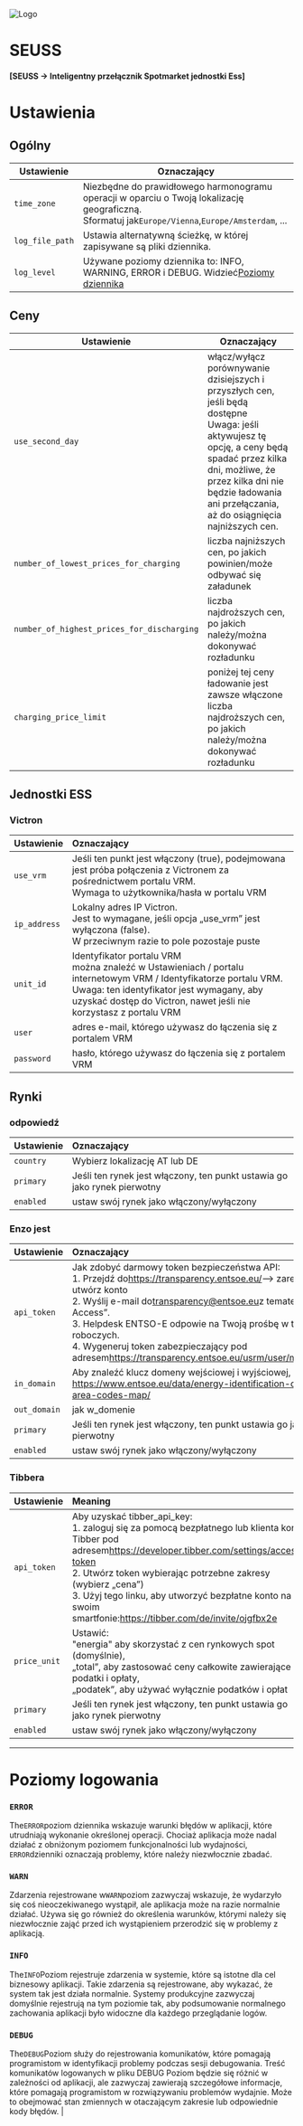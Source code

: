 ![Logo](views/static/images/logo-seuss.png?raw=true "SEUSS")

# SEUSS

#### [SEUSS -> Inteligentny przełącznik Spotmarket jednostki Ess]

# Ustawienia

## Ogólny

| Ustawienie      | Oznaczający                                                                                                                                          |
| --------------- | ---------------------------------------------------------------------------------------------------------------------------------------------------- |
| `time_zone`     | Niezbędne do prawidłowego harmonogramu operacji w oparciu o Twoją lokalizację geograficzną.<br/>Sformatuj jak`Europe/Vienna`,`Europe/Amsterdam`, ... |
| `log_file_path` | Ustawia alternatywną ścieżkę, w której zapisywane są pliki dziennika.                                                                                |
| `log_level`     | Używane poziomy dziennika to: INFO, WARNING, ERROR i DEBUG. Widzieć[Poziomy dziennika](#loglevels)                                                   |

## Ceny

| Ustawienie                                 | Oznaczający                                                                                                                                                                                                                                                  |
| ------------------------------------------ | ------------------------------------------------------------------------------------------------------------------------------------------------------------------------------------------------------------------------------------------------------------ |
| `use_second_day`                           | włącz/wyłącz porównywanie dzisiejszych i przyszłych cen, jeśli będą dostępne<br/>Uwaga: jeśli aktywujesz tę opcję, a ceny będą spadać przez kilka dni, możliwe, że przez kilka dni nie będzie ładowania ani przełączania, aż do osiągnięcia najniższych cen. |
| `number_of_lowest_prices_for_charging`     | liczba najniższych cen, po jakich powinien/może odbywać się załadunek                                                                                                                                                                                        |
| `number_of_highest_prices_for_discharging` | liczba najdroższych cen, po jakich należy/można dokonywać rozładunku                                                                                                                                                                                         |
| `charging_price_limit`                     | poniżej tej ceny ładowanie jest zawsze włączone<br/>liczba najdroższych cen, po jakich należy/można dokonywać rozładunku                                                                                                                                     |

## Jednostki ESS

### Victron

| Ustawienie   | Oznaczający                                                                                                                                                                                                                              |
| :----------- | :--------------------------------------------------------------------------------------------------------------------------------------------------------------------------------------------------------------------------------------- |
| `use_vrm`    | Jeśli ten punkt jest włączony (true), podejmowana jest próba połączenia z Victronem za pośrednictwem portalu VRM.<br/>Wymaga to użytkownika/hasła w portalu VRM                                                                          |
| `ip_address` | Lokalny adres IP Victron.<br/>Jest to wymagane, jeśli opcja „use_vrm” jest wyłączona (false).<br/>W przeciwnym razie to pole pozostaje puste                                                                                             |
| `unit_id`    | Identyfikator portalu VRM<br/>można znaleźć w Ustawieniach / portalu internetowym VRM / Identyfikatorze portalu VRM.<br/>Uwaga: ten identyfikator jest wymagany, aby uzyskać dostęp do Victron, nawet jeśli nie korzystasz z portalu VRM |
| `user`       | adres e-mail, którego używasz do łączenia się z portalem VRM                                                                                                                                                                             |
| `password`   | hasło, którego używasz do łączenia się z portalem VRM                                                                                                                                                                                    |

## Rynki

### odpowiedź

| Ustawienie | Oznaczający                                                              |
| :--------- | :----------------------------------------------------------------------- |
| `country`  | Wybierz lokalizację AT lub DE                                            |
| `primary`  | Jeśli ten rynek jest włączony, ten punkt ustawia go jako rynek pierwotny |
| `enabled`  | ustaw swój rynek jako włączony/wyłączony                                 |

### Enzo jest

| Ustawienie   | Oznaczający                                                                                                                                                                                                                                                                                                                                                                                                                                |
| :----------- | :----------------------------------------------------------------------------------------------------------------------------------------------------------------------------------------------------------------------------------------------------------------------------------------------------------------------------------------------------------------------------------------------------------------------------------------- |
| `api_token`  | Jak zdobyć darmowy token bezpieczeństwa API:<br/>1. Przejdź do<https://transparency.entsoe.eu/>--> zarejestruj się i utwórz konto<br/>2. Wyślij e-mail do[transparency@entsoe.eu](mailto:transparency@entsoe.eu)z tematem „Restful API Access”.<br/>3. Helpdesk ENTSO-E odpowie na Twoją prośbę w terminie 3 dni roboczych.<br/>4. Wygeneruj token zabezpieczający pod adresem<https://transparency.entsoe.eu/usrm/user/myAccountSettings> |
| `in_domain`  | Aby znaleźć klucz domeny wejściowej i wyjściowej, przejdź do:<br/><https://www.entsoe.eu/data/energy-identification-codes-eic/eic-area-codes-map/>                                                                                                                                                                                                                                                                                         |
| `out_domain` | jak w_domenie                                                                                                                                                                                                                                                                                                                                                                                                                              |
| `primary`    | Jeśli ten rynek jest włączony, ten punkt ustawia go jako rynek pierwotny                                                                                                                                                                                                                                                                                                                                                                   |
| `enabled`    | ustaw swój rynek jako włączony/wyłączony                                                                                                                                                                                                                                                                                                                                                                                                   |

### Tibbera

| Ustawienie   | Meaning                                                                                                                                                                                                                                                                                                                                          |
| :----------- | :----------------------------------------------------------------------------------------------------------------------------------------------------------------------------------------------------------------------------------------------------------------------------------------------------------------------------------------------- |
| `api_token`  | Aby uzyskać tibber_api_key:<br/>1. zaloguj się za pomocą bezpłatnego lub klienta konta Tibber pod adresem<https://developer.tibber.com/settings/access-token><br/>2. Utwórz token wybierając potrzebne zakresy (wybierz „cena”)<br/>3. Użyj tego linku, aby utworzyć bezpłatne konto na swoim smartfonie:<https://tibber.com/de/invite/ojgfbx2e> |
| `price_unit` | Ustawić:<br/>"energia" aby skorzystać z cen rynkowych spot (domyślnie),<br/>„total”, aby zastosować ceny całkowite zawierające podatki i opłaty,<br/>„podatek”, aby używać wyłącznie podatków i opłat                                                                                                                                            |
| `primary`    | Jeśli ten rynek jest włączony, ten punkt ustawia go jako rynek pierwotny                                                                                                                                                                                                                                                                         |
| `enabled`    | ustaw swój rynek jako włączony/wyłączony                                                                                                                                                                                                                                                                                                         |

* * *

# Poziomy logowania

### `ERROR`

The`ERROR`poziom dziennika wskazuje warunki błędów w aplikacji, które utrudniają wykonanie określonej operacji. Chociaż aplikacja może nadal działać z obniżonym poziomem funkcjonalności lub wydajności,<br/>`ERROR`dzienniki oznaczają problemy, które należy niezwłocznie zbadać.

### `WARN`

Zdarzenia rejestrowane w`WARN`poziom zazwyczaj wskazuje, że wydarzyło się coś nieoczekiwanego
wystąpił, ale aplikacja może na razie normalnie działać.
Używa się go również do określenia warunków, którymi należy się niezwłocznie zająć przed ich wystąpieniem
przerodzić się w problemy z aplikacją.

### `INFO`

The`INFO`Poziom rejestruje zdarzenia w systemie, które są istotne dla
cel biznesowy aplikacji. Takie zdarzenia są rejestrowane, aby wykazać, że system tak jest
działa normalnie. Systemy produkcyjne zazwyczaj domyślnie rejestrują na tym poziomie
tak, aby podsumowanie normalnego zachowania aplikacji było widoczne dla każdego
 przeglądanie logów.

### `DEBUG`

The`DEBUG`Poziom służy do rejestrowania komunikatów, które pomagają programistom w identyfikacji
problemy podczas sesji debugowania. Treść komunikatów logowanych w pliku DEBUG
Poziom będzie się różnić w zależności od aplikacji, ale zazwyczaj zawierają
szczegółowe informacje, które pomagają programistom w rozwiązywaniu problemów
wydajnie. Może to obejmować stan zmiennych w otaczającym zakresie lub
odpowiednie kody błędów. |
